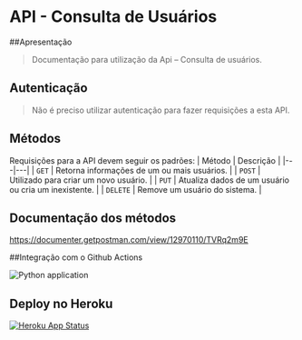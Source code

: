 # API - Consulta de Usuários 

##Apresentação

> Documentação para utilização da Api – Consulta de usuários.

## Autenticação
> Não é preciso utilizar autenticação para fazer requisições a esta API.


## Métodos
Requisições para a API devem seguir os padrões:
| Método | Descrição |
|---|---|
| `GET` | Retorna informações de um ou mais usuários. |
| `POST` | Utilizado para criar um novo usuário. |
| `PUT` | Atualiza dados de um usuário ou cria um inexistente. |
| `DELETE` | Remove um usuário do sistema. |

## Documentação dos métodos
https://documenter.getpostman.com/view/12970110/TVRq2m9E

##Integração com o Github Actions

![Python application](https://github.com/aLuizab/flask-api-sre/workflows/Python%20application/badge.svg)

## Deploy no Heroku

[![Heroku App Status](http://heroku-shields.herokuapp.com/quiet-tundra-85753)](https://quiet-tundra-85753.herokuapp.com)